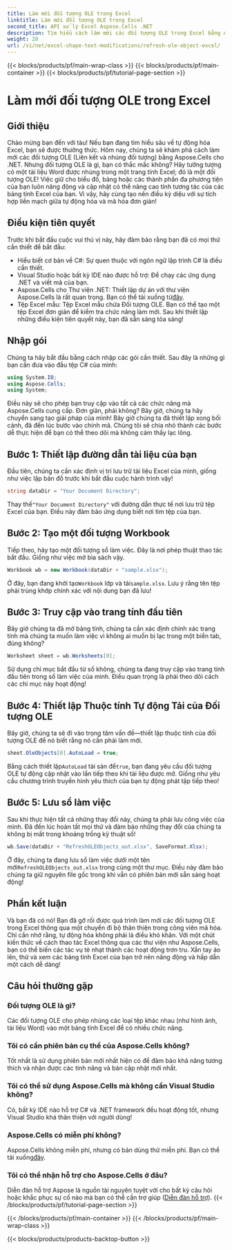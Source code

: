 ```yaml
---
title: Làm mới đối tượng OLE trong Excel
linktitle: Làm mới đối tượng OLE trong Excel
second_title: API xử lý Excel Aspose.Cells .NET
description: Tìm hiểu cách làm mới các đối tượng OLE trong Excel bằng Aspose.Cells cho .NET với hướng dẫn từng bước, nâng cao kỹ năng tự động hóa Excel của bạn một cách liền mạch.
weight: 20
url: /vi/net/excel-shape-text-modifications/refresh-ole-object-excel/
---
```


{{< blocks/products/pf/main-wrap-class >}}
{{< blocks/products/pf/main-container >}}
{{< blocks/products/pf/tutorial-page-section >}}

# Làm mới đối tượng OLE trong Excel

## Giới thiệu
Chào mừng bạn đến với tàu! Nếu bạn đang tìm hiểu sâu về tự động hóa Excel, bạn sẽ được thưởng thức. Hôm nay, chúng ta sẽ khám phá cách làm mới các đối tượng OLE (Liên kết và nhúng đối tượng) bằng Aspose.Cells cho .NET. Nhưng đối tượng OLE là gì, bạn có thắc mắc không? Hãy tưởng tượng có một tài liệu Word được nhúng trong một trang tính Excel; đó là một đối tượng OLE! Việc giữ cho biểu đồ, bảng hoặc các thành phần đa phương tiện của bạn luôn năng động và cập nhật có thể nâng cao tính tương tác của các bảng tính Excel của bạn. Vì vậy, hãy cùng tạo nên điều kỳ diệu với sự tích hợp liền mạch giữa tự động hóa và mã hóa đơn giản!
## Điều kiện tiên quyết
Trước khi bắt đầu cuộc vui thú vị này, hãy đảm bảo rằng bạn đã có mọi thứ cần thiết để bắt đầu:
- Hiểu biết cơ bản về C#: Sự quen thuộc với ngôn ngữ lập trình C# là điều cần thiết.
- Visual Studio hoặc bất kỳ IDE nào được hỗ trợ: Để chạy các ứng dụng .NET và viết mã của bạn.
-  Aspose.Cells cho Thư viện .NET: Thiết lập dự án với thư viện Aspose.Cells là rất quan trọng. Bạn có thể tải xuống từ[đây](https://releases.aspose.com/cells/net/).
- Tệp Excel mẫu: Tệp Excel mẫu chứa Đối tượng OLE. Bạn có thể tạo một tệp Excel đơn giản để kiểm tra chức năng làm mới.
Sau khi thiết lập những điều kiện tiên quyết này, bạn đã sẵn sàng tỏa sáng!
## Nhập gói
Chúng ta hãy bắt đầu bằng cách nhập các gói cần thiết. Sau đây là những gì bạn cần đưa vào đầu tệp C# của mình:
```csharp
using System.IO;
using Aspose.Cells;
using System;
```
Điều này sẽ cho phép bạn truy cập vào tất cả các chức năng mà Aspose.Cells cung cấp. Đơn giản, phải không? Bây giờ, chúng ta hãy chuyển sang tạo giải pháp của mình!
Bây giờ chúng ta đã thiết lập xong bối cảnh, đã đến lúc bước vào chính mã. Chúng tôi sẽ chia nhỏ thành các bước dễ thực hiện để bạn có thể theo dõi mà không cảm thấy lạc lõng.
## Bước 1: Thiết lập đường dẫn tài liệu của bạn
Đầu tiên, chúng ta cần xác định vị trí lưu trữ tài liệu Excel của mình, giống như việc lập bản đồ trước khi bắt đầu cuộc hành trình vậy!
```csharp
string dataDir = "Your Document Directory"; 
```
 Thay thế`"Your Document Directory"` với đường dẫn thực tế nơi lưu trữ tệp Excel của bạn. Điều này đảm bảo ứng dụng biết nơi tìm tệp của bạn.
## Bước 2: Tạo một đối tượng Workbook
Tiếp theo, hãy tạo một đối tượng sổ làm việc. Đây là nơi phép thuật thao tác bắt đầu. Giống như việc mở bìa sách vậy.
```csharp
Workbook wb = new Workbook(dataDir + "sample.xlsx");
```
 Ở đây, bạn đang khởi tạo`Workbook` lớp và tải`sample.xlsx`. Lưu ý rằng tên tệp phải trùng khớp chính xác với nội dung bạn đã lưu!
## Bước 3: Truy cập vào trang tính đầu tiên
Bây giờ chúng ta đã mở bảng tính, chúng ta cần xác định chính xác trang tính mà chúng ta muốn làm việc vì không ai muốn bị lạc trong một biển tab, đúng không?
```csharp
Worksheet sheet = wb.Worksheets[0];
```
Sử dụng chỉ mục bắt đầu từ số không, chúng ta đang truy cập vào trang tính đầu tiên trong sổ làm việc của mình. Điều quan trọng là phải theo dõi cách các chỉ mục này hoạt động!
## Bước 4: Thiết lập Thuộc tính Tự động Tải của Đối tượng OLE
Bây giờ, chúng ta sẽ đi vào trọng tâm vấn đề—thiết lập thuộc tính của đối tượng OLE để nó biết rằng nó cần phải làm mới.
```csharp
sheet.OleObjects[0].AutoLoad = true;
```
 Bằng cách thiết lập`AutoLoad` tài sản để`true`, bạn đang yêu cầu đối tượng OLE tự động cập nhật vào lần tiếp theo khi tài liệu được mở. Giống như yêu cầu chương trình truyền hình yêu thích của bạn tự động phát tập tiếp theo!
## Bước 5: Lưu sổ làm việc
Sau khi thực hiện tất cả những thay đổi này, chúng ta phải lưu công việc của mình. Đã đến lúc hoàn tất mọi thứ và đảm bảo những thay đổi của chúng ta không bị mất trong khoảng trống kỹ thuật số!
```csharp
wb.Save(dataDir + "RefreshOLEObjects_out.xlsx", SaveFormat.Xlsx);
```
 Ở đây, chúng ta đang lưu sổ làm việc dưới một tên mới`RefreshOLEObjects_out.xlsx` trong cùng một thư mục. Điều này đảm bảo chúng ta giữ nguyên file gốc trong khi vẫn có phiên bản mới sẵn sàng hoạt động!
## Phần kết luận
Và bạn đã có nó! Bạn đã gỡ rối được quá trình làm mới các đối tượng OLE trong Excel thông qua một chuyến đi bộ thân thiện trong công viên mã hóa. Chỉ cần nhớ rằng, tự động hóa không phải là điều khó khăn. Với một chút kiến thức về cách thao tác Excel thông qua các thư viện như Aspose.Cells, bạn có thể biến các tác vụ tẻ nhạt thành các hoạt động trơn tru. Xắn tay áo lên, thử và xem các bảng tính Excel của bạn trở nên năng động và hấp dẫn một cách dễ dàng!
## Câu hỏi thường gặp
### Đối tượng OLE là gì?
Các đối tượng OLE cho phép nhúng các loại tệp khác nhau (như hình ảnh, tài liệu Word) vào một bảng tính Excel để có nhiều chức năng.
### Tôi có cần phiên bản cụ thể của Aspose.Cells không?
Tốt nhất là sử dụng phiên bản mới nhất hiện có để đảm bảo khả năng tương thích và nhận được các tính năng và bản cập nhật mới nhất.
### Tôi có thể sử dụng Aspose.Cells mà không cần Visual Studio không?
Có, bất kỳ IDE nào hỗ trợ C# và .NET framework đều hoạt động tốt, nhưng Visual Studio khá thân thiện với người dùng!
### Aspose.Cells có miễn phí không?
 Aspose.Cells không miễn phí, nhưng có bản dùng thử miễn phí. Bạn có thể tải xuống[đây](https://releases.aspose.com/).
### Tôi có thể nhận hỗ trợ cho Aspose.Cells ở đâu?
Diễn đàn hỗ trợ Aspose là nguồn tài nguyên tuyệt vời cho bất kỳ câu hỏi hoặc khắc phục sự cố nào mà bạn có thể cần trợ giúp ([Diễn đàn hỗ trợ](https://forum.aspose.com/c/cells/9)).
{{< /blocks/products/pf/tutorial-page-section >}}

{{< /blocks/products/pf/main-container >}}
{{< /blocks/products/pf/main-wrap-class >}}

{{< blocks/products/products-backtop-button >}}

